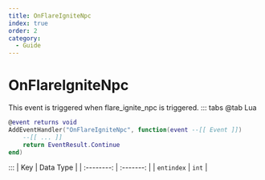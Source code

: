```yaml
---
title: OnFlareIgniteNpc
index: true
order: 2
category:
  - Guide
---
```


# OnFlareIgniteNpc
This event is triggered when flare_ignite_npc is triggered.
::: tabs
@tab Lua
```lua
@event returns void
AddEventHandler("OnFlareIgniteNpc", function(event --[[ Event ]])
    --[[ ... ]]
    return EventResult.Continue
end)
```

:::
|     Key    | Data Type |
| :--------: | :-------: |
| `entindex` |   `int`   |